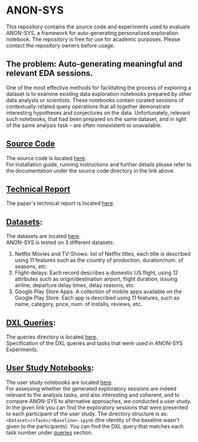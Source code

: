 # ANON-SYS
This repository contains the source code and experiments used to evaluate ANON-SYS, a framework for auto-generating personalized exploration notebook. 
The repository is free for use for academic purposes. Please contact the repository owners before usage.

## The problem: Auto-generating meaningful and relevant EDA sessions.
One of the most effective methods for facilitating the process of exploring a dataset is to examine existing data exploration notebooks prepared by other data analysts or scientists. These notebooks contain curated sessions of contextually-related query operations that all together demonstrate interesting hypotheses and conjectures on the data. Unfortunately, relevant such notebooks, that had been prepared on the same dataset, and in light of the
same analysis task – are often nonexistent or unavailable. 

## [Source Code](ANON_SYS/src)
The source code is located [here](ANON_SYS/src). <br/>
For installation guide, running instructions and further details please refer to the 
documentation under the source code directory in the link above.

## [Technical Report](ANON_SYS/technical_report)
The paper's technical report is located [here](ANON_SYS/technical_report/Technical&#32;Report.pdf). <br/>

## [Datasets](ANON_SYS/datasets):
The datasets are located [here](ANON_SYS/datasets). <br/>
ANON-SYS is tested on 3 different datasets:
1. Netflix Movies and TV-Shows: list of Netflix titles, each title is described using 11 features such as the country of production, duration/num. of seasons, etc.
2. Flight-delays: Each record describes a domestic US flight, using 12 attributes such as origin/destination airport, flight duration, issuing airline, departure delay times, delay reasons, etc.
3. Google Play Store Apps: A collection of mobile apps available on the Google Play Store. Each app is described using 11 features, such as name, category, price, num. of installs, reviews, etc.

## [DXL Queries](ANON_SYS/queries):
The queries directory is located [here](ANON_SYS/queries). <br/>
Specification of the DXL queries and tasks that were used in ANON-SYS Experiments.

## [User Study Notebooks](ANON_SYS/user_study):
The user study notebooks are located [here](ANON_SYS/user_study). <br/>
For assessing whether the generated exploratory sessions are indeed relevant to the analysis tasks, and also interesting and coherent,
and to compare ANON-SYS to alternative approaches, we conducted a user study.
In the given link you can find the exploratory sessions that were presented to each participant of the user study.
The directory structure is as: `<Dataset>/<Task>/<Baseline>.ipynb` (the identity of the baseline wasn't given to the participants).
You can find the DXL query that matches each task number under [queries](ANON_SYS/queries) section.
